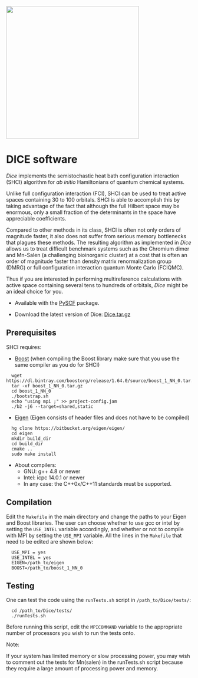 <div><img src="https://github.com/sanshar/Dice/blob/master/docs/images/dice_lateral.png" height="360px"/></div>

DICE software
=============




*Dice* implements the semistochastic heat bath configuration interaction (SHCI) algorithm for *ab initio* Hamiltonians of quantum chemical systems.

Unlike full configuration interaction (FCI), SHCI can be used to treat active spaces containing 30 to 100 orbitals. SHCI is able to accomplish this by taking advantage of the fact that although the full Hilbert space may be enormous, only a small fraction of the determinants in the space have appreciable coefficients.

Compared to other methods in its class, SHCI is often not only orders of magnitude faster, it also does not suffer from serious memory bottlenecks that plagues these methods. The resulting algorithm as implemented in *Dice* allows us to treat difficult benchmark systems such as the Chromium dimer and Mn-Salen (a challenging bioinorganic cluster) at a cost that is often an order of magnitude faster than density matrix renormalization group (DMRG) or full configuration interaction quantum Monte Carlo (FCIQMC).

Thus if you are interested in performing multireference calculations with active space containing several tens to hundreds of orbitals, *Dice* might be an ideal choice for you.

* Available with the [PySCF](https://github.com/sunqm/pyscf/blob/master/README.md) package.

* Download the latest version of Dice: [Dice.tar.gz](images/Dice.tar.gz)

Prerequisites
------------

SHCI requires:

* [Boost](http://www.boost.org/) (when compiling the Boost library make sure that you use the same compiler as you do for SHCI)

```
  wget https://dl.bintray.com/boostorg/release/1.64.0/source/boost_1_NN_0.tar.gz
  tar -xf boost_1_NN_0.tar.gz
  cd boost_1_NN_0
  ./bootstrap.sh
  echo "using mpi ;" >> project-config.jam
  ./b2 -j6 --target=shared,static
```


* [Eigen](http://eigen.tuxfamily.org/dox/) (Eigen consists of header files and does not have to be compiled)

```
  hg clone https://bitbucket.org/eigen/eigen/
  cd eigen
  mkdir build_dir
  cd build_dir
  cmake ..
  sudo make install
```

* About compilers:
    - GNU: g++ 4.8 or newer
    - Intel: icpc 14.0.1 or newer
    - In any case: the C++0x/C++11 standards must be supported.


Compilation
-------

Edit the `Makefile` in the main directory and change the paths to your Eigen and Boost libraries. The user can choose whether to use gcc or intel by setting the `USE_INTEL` variable accordingly, and whether or not to compile with MPI by setting the `USE_MPI` variable. All the lines in the `Makefile` that need to be edited are shown below:

```
  USE_MPI = yes
  USE_INTEL = yes
  EIGEN=/path_to/eigen
  BOOST=/path_to/boost_1_NN_0
```


Testing
-------
One can test the code using the `runTests.sh` script in `/path_to/Dice/tests/`:

```
  cd /path_to/Dice/tests/
  ./runTests.sh
```

Before running this script, edit the `MPICOMMAND` variable to the appropriate number of processors you wish to run the tests onto.

Note:

  If your system has limited memory or slow processing power, you may wish to comment out the tests for Mn(salen) in the runTests.sh script because they require a large amount of processing power and memory.

